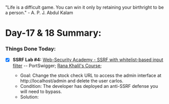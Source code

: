 "Life is a difficult game. You can win it only by retaining your birthright to be a person." - A. P. J. Abdul Kalam

# Day-17 & 18 Summary:

### Things Done Today:

- [X] **SSRF Lab #4:** [Web-Security Academy - SSRF with whitelist-based input filter](https://portswigger.net/web-security/ssrf/lab-ssrf-with-whitelist-filter) -- PortSwigger; [Rana Khalil's Course](https://ranakhalil.teachable.com/);
  
  -  Goal: Change the stock check URL to access the admin interface at http://localhost/admin and delete the user carlos. 
  -  Condition:  The developer has deployed an anti-SSRF defense you will need to bypass. 
  -  Solution: 
